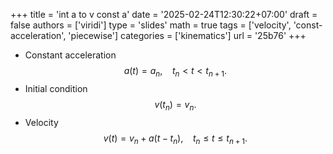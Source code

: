 +++
title = 'int a to v const a'
date = '2025-02-24T12:30:22+07:00'
draft = false
authors = ['viridi']
type = 'slides'
math = true
tags = ['velocity', 'const-acceleration', 'piecewise']
categories = ['kinematics']
url = '25b76'
+++

+ Constant acceleration
$$\tag{A1}
a(t) = a_n, \ \ \ \ t_n < t < t_{n+1}.
$$
+ Initial condition
$$\tag{A2}
v(t_n) = v_n.
$$
+ Velocity
$$\tag{A3}
v(t) = v_n + a(t - t_n), \ \ \ \ t_n \le t \le t_{n+1}.
$$
